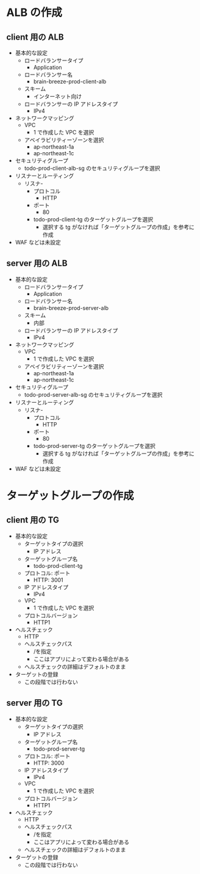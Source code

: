 # ALB の作成

## client 用の ALB

- 基本的な設定
  - ロードバランサータイプ
    - Application
  - ロードバランサー名
    - brain-breeze-prod-client-alb
  - スキーム
    - インターネット向け
  - ロードバランサーの IP アドレスタイプ
    - IPv4
- ネットワークマッピング
  - VPC
    - 1 で作成した VPC を選択
  - アベイラビリティーゾーンを選択
    - ap-northeast-1a
    - ap-northeast-1c
- セキュリティグループ
  - todo-prod-client-alb-sg のセキュリティグループを選択
- リスナーとルーティング
  - リスナ-
    - プロトコル
      - HTTP
    - ポート
      - 80
    - todo-prod-client-tg のターゲットグループを選択
      - 選択する tg がなければ「ターゲットグループの作成」を参考に作成
- WAF などは未設定

## server 用の ALB

- 基本的な設定
  - ロードバランサータイプ
    - Application
  - ロードバランサー名
    - brain-breeze-prod-server-alb
  - スキーム
    - 内部
  - ロードバランサーの IP アドレスタイプ
    - IPv4
- ネットワークマッピング
  - VPC
    - 1 で作成した VPC を選択
  - アベイラビリティーゾーンを選択
    - ap-northeast-1a
    - ap-northeast-1c
- セキュリティグループ
  - todo-prod-server-alb-sg のセキュリティグループを選択
- リスナーとルーティング
  - リスナ-
    - プロトコル
      - HTTP
    - ポート
      - 80
    - todo-prod-server-tg のターゲットグループを選択
      - 選択する tg がなければ「ターゲットグループの作成」を参考に作成
- WAF などは未設定

# ターゲットグループの作成

## client 用の TG

- 基本的な設定
  - ターゲットタイプの選択
    - IP アドレス
  - ターゲットグループ名
    - todo-prod-client-tg
  - プロトコル: ポート
    - HTTP: 3001
  - IP アドレスタイプ
    - IPv4
  - VPC
    - 1 で作成した VPC を選択
  - プロトコルバージョン
    - HTTP1
- ヘルスチェック
  - HTTP
  - ヘルスチェックパス
    - /を指定
    - ここはアプリによって変わる場合がある
  - ヘルスチェックの詳細はデフォルトのまま
- ターゲットの登録
  - この段階では行わない

## server 用の TG

- 基本的な設定
  - ターゲットタイプの選択
    - IP アドレス
  - ターゲットグループ名
    - todo-prod-server-tg
  - プロトコル: ポート
    - HTTP: 3000
  - IP アドレスタイプ
    - IPv4
  - VPC
    - 1 で作成した VPC を選択
  - プロトコルバージョン
    - HTTP1
- ヘルスチェック
  - HTTP
  - ヘルスチェックパス
    - /を指定
    - ここはアプリによって変わる場合がある
  - ヘルスチェックの詳細はデフォルトのまま
- ターゲットの登録
  - この段階では行わない

